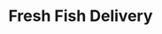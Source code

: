 ---
title: "Fresh Fish Delivery"
url: /caracas/fresh-fish-delivery-av-luis-de-camoes/
shop: charcutería
---